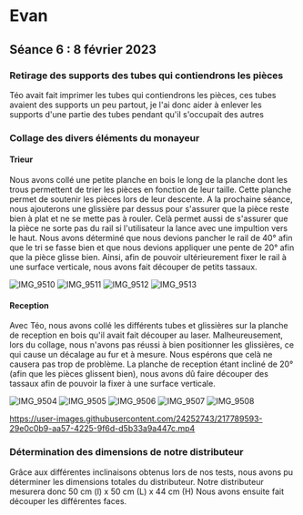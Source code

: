 # Evan

## Séance 6 : 8 février 2023

### Retirage des supports des tubes qui contiendrons les pièces

Téo avait fait imprimer les tubes qui contiendrons les pièces, ces tubes avaient des supports un peu partout, 
je l'ai donc aider à enlever les supports d'une partie des tubes pendant qu'il s'occupait des autres

### Collage des divers éléments du monayeur

#### Trieur

Nous avons collé une petite planche en bois le long de la planche dont les trous permettent de trier les pièces en fonction de leur taille. 
Cette planche permet de soutenir les pièces lors de leur descente.
A la prochaine séance, nous ajouterons une glissière par dessus pour s'assurer que la pièce reste bien à plat et ne se mette pas à rouler.
Celà permet aussi de s'assurer que la pièce ne sorte pas du rail si l'utilisateur la lance avec une impultion vers le haut.
Nous avons déterminé que nous devions pancher le rail de 40° afin que le tri se fasse bien et que nous devions appliquer une pente de 20° afin que la pièce glisse bien.
Ainsi, afin de pouvoir ultérieurement fixer le rail à une surface verticale, nous avons fait découper de petits tassaux.

![IMG_9510](https://user-images.githubusercontent.com/24252743/217789572-0e67eb2f-a925-471d-9572-d3a53441a981.jpg)
![IMG_9511](https://user-images.githubusercontent.com/24252743/217789580-4f62185e-221c-41fa-bdab-3f0a15b70423.jpg)
![IMG_9512](https://user-images.githubusercontent.com/24252743/217789613-4b4fc07b-da30-487c-8cb4-18a4561e4e19.jpg)
![IMG_9513](https://user-images.githubusercontent.com/24252743/217789624-9042ade9-b059-40d0-a77f-485ed0d559b7.jpg)

#### Reception

Avec Téo, nous avons collé les différents tubes et glissières sur la planche de reception en bois qu'il avait fait découper au laser.
Malheureusement, lors du collage, nous n'avons pas réussi à bien positionner les glissières, ce qui cause un décalage au fur et à mesure.
Nous espérons que celà ne causera pas trop de problème.
La planche de reception étant incliné de 20° (afin que les pièces glissent bien), nous avons dû faire découper des tassaux afin de pouvoir la fixer à une surface verticale.

![IMG_9504](https://user-images.githubusercontent.com/24252743/217789505-eff129a3-5ee8-49e7-9312-88b21e1fc477.jpg)
![IMG_9505](https://user-images.githubusercontent.com/24252743/217789536-3ba192aa-b9d0-4934-b172-2b18ffbc2c7a.jpg)
![IMG_9506](https://user-images.githubusercontent.com/24252743/217789541-0bb2c042-4e80-4789-b799-d16f58ceca3c.jpg)
![IMG_9507](https://user-images.githubusercontent.com/24252743/217789550-c2da399a-e54f-40dd-a9bc-0ce2315a3069.jpg)
![IMG_9508](https://user-images.githubusercontent.com/24252743/217789559-28bb19a7-1247-4640-9684-1303d026b36a.jpg)

https://user-images.githubusercontent.com/24252743/217789593-29e0c0b9-aa57-4225-9f6d-d5b33a9a447c.mp4


### Détermination des dimensions de notre distributeur

Grâce aux différentes inclinaisons obtenus lors de nos tests, nous avons pu déterminer les dimensions totales du distributeur.
Notre distributeur mesurera donc 50 cm (l) x 50 cm (L) x 44 cm (H)
Nous avons ensuite fait découper les différentes faces.

